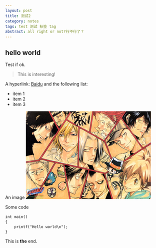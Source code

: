 ```yaml
---
layout: post
title: 测试2
category: notes
tags: test 测试 标签 tag
abstract: all right or not?行不行了？
---
```


## hello world

Test if ok.

> This is interesting!

A hyperlink: [Baidu][1] and the following list:

* item 1
* item 2
* item 3

An image
![test](/img/tmp/test.jpg)

Some code

	int main()
	{
		printf("Hello world\n");
	}

This is **the** end.

[1]: http://www.baidu.com "Baidu Search"
